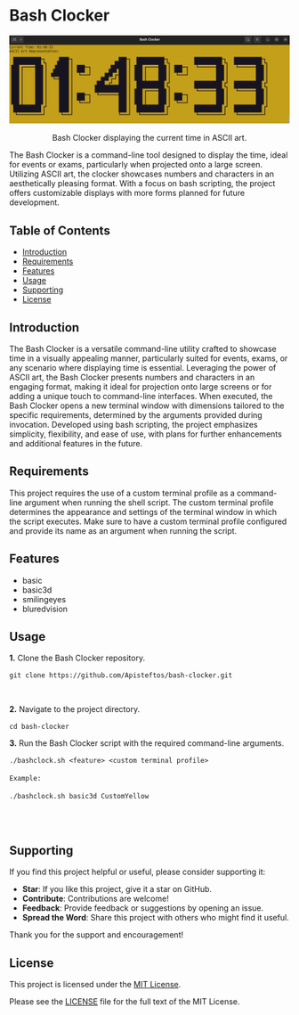 
# Bash Clocker

<p align="center">
  <img src="pics/screenshots/CustomYellow.png" alt="Bash Clocker">
</p>

<p align="center">Bash Clocker displaying the current time in ASCII art.</p>


The Bash Clocker is a command-line tool designed to display the time, ideal for events or exams, particularly when projected onto a large screen. Utilizing ASCII art, the clocker showcases numbers and characters in an aesthetically pleasing format. With a focus on bash scripting, the project offers customizable displays with more forms planned for future development.

## Table of Contents

- [Introduction](#introduction)
- [Requirements](#requirements)
- [Features](#features)
- [Usage](#usage)
- [Supporting](#supporting)
- [License](#license)

## Introduction

The Bash Clocker is a versatile command-line utility crafted to showcase time in a visually appealing manner, particularly suited for events, exams, or any scenario where displaying time is essential. Leveraging the power of ASCII art, the Bash Clocker presents numbers and characters in an engaging format, making it ideal for projection onto large screens or for adding a unique touch to command-line interfaces. When executed, the Bash Clocker opens a new terminal window with dimensions tailored to the specific requirements, determined by the arguments provided during invocation. Developed using bash scripting, the project emphasizes simplicity, flexibility, and ease of use, with plans for further enhancements and additional features in the future.

## Requirements

This project requires the use of a custom terminal profile as a command-line argument when running the shell script. The custom terminal profile determines the appearance and settings of the terminal window in which the script executes. Make sure to have a custom terminal profile configured and provide its name as an argument when running the script.


## Features

- basic
- basic3d
- smilingeyes
- bluredvision

## Usage 

**1.** Clone the Bash Clocker repository.

```terminal
git clone https://github.com/Apisteftos/bash-clocker.git
```
<br>

**2.** Navigate to the project directory.
```terminal 
cd bash-clocker
```

**3.** Run the Bash Clocker script with the required command-line arguments.
```terminal 
./bashclock.sh <feature> <custom terminal profile>

Example: 

./bashclock.sh basic3d CustomYellow

```
<br>
<br>

## Supporting

If you find this project helpful or useful, please consider supporting it: 

- **Star**: If you like this project, give it a star on GitHub.
- **Contribute**: Contributions are welcome!
- **Feedback**: Provide feedback or suggestions by opening an issue.
- **Spread the Word**: Share this project with others who might find it useful.

Thank you for the support and encouragement!

## License

This project is licensed under the [MIT License](LICENSE).

Please see the [LICENSE](LICENSE) file for the full text of the MIT License.




